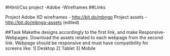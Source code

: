 #Html/Css project -Adobe -Wireframes
##Links

Project Adobe XD wireframes - http://bit.do/mbngo
Project assets - http://bit.do/mbngo-assets (edited) 

##Task
Makethe designs accordingly to the first link, and make Responsive-Webpages.
Download the assets related to each webpage from the second link.
Webpage should be responsive and must have compatibility for screens like:
1] Desktop
2] Tablet
3] Mobile 
 

